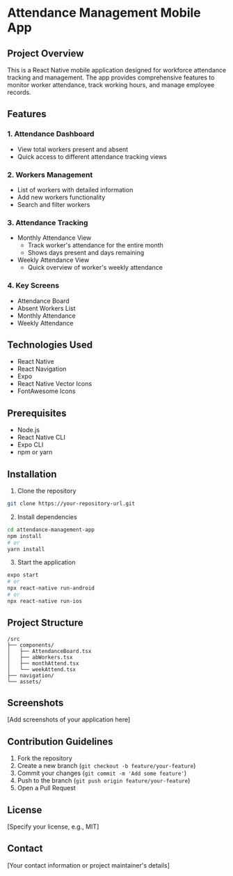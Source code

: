# Attendance Management Mobile App

## Project Overview
This is a React Native mobile application designed for workforce attendance tracking and management. The app provides comprehensive features to monitor worker attendance, track working hours, and manage employee records.

## Features

### 1. Attendance Dashboard
- View total workers present and absent
- Quick access to different attendance tracking views

### 2. Workers Management
- List of workers with detailed information
- Add new workers functionality
- Search and filter workers

### 3. Attendance Tracking
- Monthly Attendance View
  - Track worker's attendance for the entire month
  - Shows days present and days remaining
- Weekly Attendance View
  - Quick overview of worker's weekly attendance

### 4. Key Screens
- Attendance Board
- Absent Workers List
- Monthly Attendance
- Weekly Attendance

## Technologies Used
- React Native
- React Navigation
- Expo
- React Native Vector Icons
- FontAwesome Icons

## Prerequisites
- Node.js
- React Native CLI
- Expo CLI
- npm or yarn

## Installation

1. Clone the repository
```bash
git clone https://your-repository-url.git
```

2. Install dependencies
```bash
cd attendance-management-app
npm install
# or
yarn install
```

3. Start the application
```bash
expo start
# or
npx react-native run-android
# or
npx react-native run-ios
```

## Project Structure
```
/src
├── components/
│   ├── AttendanceBoard.tsx
│   ├── abWorkers.tsx
│   ├── monthAttend.tsx
│   └── weekAttend.tsx
├── navigation/
└── assets/
```

## Screenshots
[Add screenshots of your application here]

## Contribution Guidelines
1. Fork the repository
2. Create a new branch (`git checkout -b feature/your-feature`)
3. Commit your changes (`git commit -m 'Add some feature'`)
4. Push to the branch (`git push origin feature/your-feature`)
5. Open a Pull Request

## License
[Specify your license, e.g., MIT]

## Contact
[Your contact information or project maintainer's details]